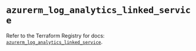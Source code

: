 # `azurerm_log_analytics_linked_service`

Refer to the Terraform Registry for docs: [`azurerm_log_analytics_linked_service`](https://registry.terraform.io/providers/hashicorp/azurerm/3.104.2/docs/resources/log_analytics_linked_service).
